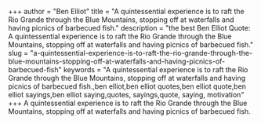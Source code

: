 +++
author = "Ben Elliot"
title = "A quintessential experience is to raft the Rio Grande through the Blue Mountains, stopping off at waterfalls and having picnics of barbecued fish."
description = "the best Ben Elliot Quote: A quintessential experience is to raft the Rio Grande through the Blue Mountains, stopping off at waterfalls and having picnics of barbecued fish."
slug = "a-quintessential-experience-is-to-raft-the-rio-grande-through-the-blue-mountains-stopping-off-at-waterfalls-and-having-picnics-of-barbecued-fish"
keywords = "A quintessential experience is to raft the Rio Grande through the Blue Mountains, stopping off at waterfalls and having picnics of barbecued fish.,ben elliot,ben elliot quotes,ben elliot quote,ben elliot sayings,ben elliot saying,quotes, sayings,quote, saying, motivation"
+++
A quintessential experience is to raft the Rio Grande through the Blue Mountains, stopping off at waterfalls and having picnics of barbecued fish.
